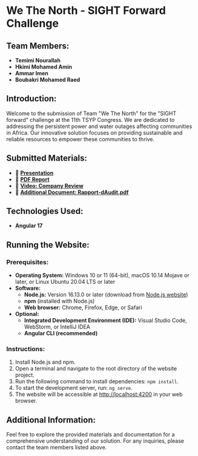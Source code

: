 # We The North - SIGHT Forward Challenge

## Team Members:
- **Temimi Nourallah**
- **Hkimi Mohamed Amin**
- **Ammar Imen**
- **Boubakri Mohamed Raed**

## Introduction:

Welcome to the submission of Team "We The North" for the "SIGHT forward" challenge at the 11th TSYP Congress. We are dedicated to addressing the persistent power and water outages affecting communities in Africa. Our innovative solution focuses on providing sustainable and reliable resources to empower these communities to thrive.

## Submitted Materials:

- 🎨 [**Presentation**](https://www.canva.com/design/DAF05nSjkIk/AZekPmXKtcbn3Der9g8Mhw/edit?utm_content=DAF05nSjkIk&utm_campaign=designshare&utm_medium=link2&utm_source=sharebutton)
- 📄 [**PDF Report**](SIGHT-IEEE-Iset-Bizerte.pdf)
- 🎥 [**Video: Company Review**](company%20review.mp4)
- 📑 [**Additional Document: Rapport-dAudit.pdf**](Rapport-dAudit.pdf)


## Technologies Used:

- **Angular 17**

## Running the Website:

### Prerequisites:

- **Operating System:** Windows 10 or 11 (64-bit), macOS 10.14 Mojave or later, or Linux Ubuntu 20.04 LTS or later
- **Software:**
  - **Node.js:** Version 16.13.0 or later (download from [Node.js website](https://node.js.org/en/download/))
  - **npm** (installed with Node.js)
  - **Web browser:** Chrome, Firefox, Edge, or Safari
- **Optional:**
  - **Integrated Development Environment (IDE):** Visual Studio Code, WebStorm, or IntelliJ IDEA
  - **Angular CLI (recommended)**

### Instructions:

1. Install Node.js and npm.
2. Open a terminal and navigate to the root directory of the website project.
3. Run the following command to install dependencies: `npm install`.
4. To start the development server, run: `ng serve`.
5. The website will be accessible at [http://localhost:4200](http://localhost:4200) in your web browser.

## Additional Information:

Feel free to explore the provided materials and documentation for a comprehensive understanding of our solution. For any inquiries, please contact the team members listed above.
